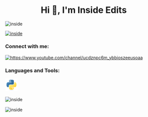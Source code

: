 <h1 align="center">Hi 👋, I'm Inside Edits</h1>
<p align="left"> <img src="https://komarev.com/ghpvc/?username=inside&label=Profile%20views&color=b40e0e&style=flat" alt="inside" /> </p>

<p align="left"> <a href="https://github.com/ryo-ma/github-profile-trophy"><img src="https://github-profile-trophy.vercel.app/?username=inside" alt="inside" /></a> </p>

<h3 align="left">Connect with me:</h3>
<p align="left">
<a href="https://www.youtube.com/c/https://www.youtube.com/channel/ucdznpc6m_ybbioszeeusoaa" target="blank"><img align="center" src="https://raw.githubusercontent.com/rahuldkjain/github-profile-readme-generator/master/src/images/icons/Social/youtube.svg" alt="https://www.youtube.com/channel/ucdznpc6m_ybbioszeeusoaa" height="30" width="40" /></a>
</p>

<h3 align="left">Languages and Tools:</h3>
<p align="left"> <a href="https://www.python.org" target="_blank"> <img src="https://raw.githubusercontent.com/devicons/devicon/master/icons/python/python-original.svg" alt="python" width="40" height="40"/> </a> </p>

<p><img align="center" src="https://github-readme-stats.vercel.app/api/top-langs?username=inside&show_icons=true&theme=dark&locale=en&layout=compact" alt="inside" /></p>

<p><img align="center" src="https://github-readme-streak-stats.herokuapp.com/?user=inside&theme=dark" alt="inside" /></p>
